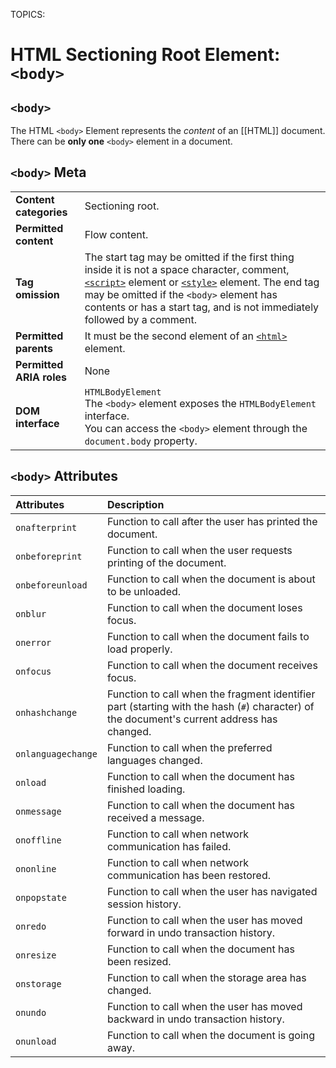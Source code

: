 TOPICS: <body>

# HTML Sectioning Root Element: `<body>`

## `<body>`

The HTML `<body>` Element represents the *content* of an [[HTML]] document. There can be **only
one** `<body>` element in a document.

## `<body>` Meta

|  |  |
| :-- | :-- |
| **Content categories** | Sectioning root. |
| **Permitted content** | Flow content. |
| **Tag omission** | The start tag may be omitted if the first thing inside it is not a space character, comment, [`<script>`](/en/webfrontend/<script>) element or [`<style>`](/en/webfrontend/<style>) element. The end tag may be omitted if the `<body>` element has contents or has a start tag, and is not immediately followed by a comment.|
| **Permitted parents** | It must be the second element of an [`<html>`](/en/webfrontend/<html>/) element. |
| **Permitted ARIA roles** | None
| **DOM interface** | `HTMLBodyElement` <br>The `<body>` element exposes the `HTMLBodyElement` interface.<br>You can access the `<body>` element through the `document.body` property.

## `<body>` Attributes

| Attributes | Description |
| :--- | :--- |
| `onafterprint` | Function to call after the user has printed the document. |
| `onbeforeprint` | Function to call when the user requests printing of the document. |
| `onbeforeunload` | Function to call when the document is about to be unloaded. |
| `onblur` | Function to call when the document loses focus. |
| `onerror` | Function to call when the document fails to load properly. |
| `onfocus` | Function to call when the document receives focus. |
| `onhashchange` | Function to call when the fragment identifier part (starting with the hash (`#`) character) of the document's current address has changed. |
| `onlanguagechange` | Function to call when the preferred languages changed. |
| `onload` | Function to call when the document has finished loading. |
| `onmessage` | Function to call when the document has received a message. |
| `onoffline` | Function to call when network communication has failed. |
| `ononline` | Function to call when network communication has been restored. |
| `onpopstate` | Function to call when the user has navigated session history. |
| `onredo` | Function to call when the user has moved forward in undo transaction history. |
| `onresize` | Function to call when the document has been resized. |
| `onstorage` | Function to call when the storage area has changed. |
| `onundo` | Function to call when the user has moved backward in undo transaction history. |
| `onunload` | Function to call when the document is going away. |
